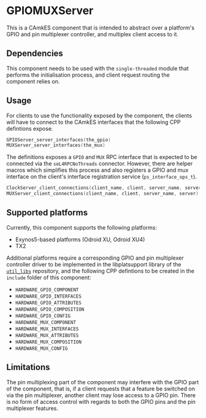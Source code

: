 <!--
     Copyright 2020, Data61, CSIRO (ABN 41 687 119 230)

     SPDX-License-Identifier: CC-BY-SA-4.0
-->

# GPIOMUXServer

This is a CAmkES component that is intended to abstract over a platform's GPIO
and pin multiplexer controller, and multiplex client access to it.

## Dependencies

This component needs to be used with the `single-threaded` module that performs
the initialisation process, and client request routing the component relies on.

## Usage

For clients to use the functionality exposed by the component, the clients will
have to connect to the CAmkES interfaces that the following CPP defintions
expose.

```c
GPIOServer_server_interfaces(the_gpio)
MUXServer_server_interfaces(the_mux)
```

The definitions exposes a `GPIO` and `MUX` RPC interface that is expected to be
connected via the `seL4RPCNoThreads` connector. However, there are helper
macros which simplifies this process and also registers a GPIO and mux
interface on the client's interface registration service
(`ps_interface_ops_t`).

```c
ClockServer_client_connections(client_name, client, server_name, server)
MUXServer_client_connections(client_name, client, server_name, server)
```

## Supported platforms

Currently, this component supports the following platforms:
  - Exynos5-based platforms (Odroid XU, Odroid XU4)
  - TX2

Additional platforms require a corresponding GPIO and pin multiplexer
controller driver to be implemented in the libplatsupport library of the
[`util_libs`](https://github.com/seL4/util_libs) repository, and the following
CPP defintions to be created in the `include` folder of this component:
  - `HARDWARE_GPIO_COMPONENT`
  - `HARDWARE_GPIO_INTERFACES`
  - `HARDWARE_GPIO_ATTRIBUTES`
  - `HARDWARE_GPIO_COMPOSITION`
  - `HARDWARE_GPIO_CONFIG`
  - `HARDWARE_MUX_COMPONENT`
  - `HARDWARE_MUX_INTERFACES`
  - `HARDWARE_MUX_ATTRIBUTES`
  - `HARDWARE_MUX_COMPOSITION`
  - `HARDWARE_MUX_CONFIG`

## Limitations

The pin multiplexing part of the component may interfere with the GPIO part of
the component, that is, if a client requests that a feature be switched on via
the pin multiplexer, another client may lose access to a GPIO pin. There is no
form of access control with regards to both the GPIO pins and the pin
multiplexer features.
